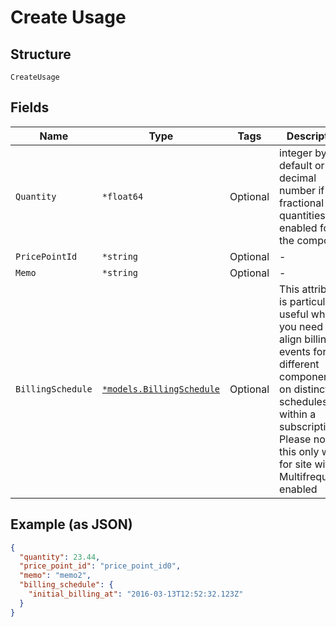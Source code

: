 
# Create Usage

## Structure

`CreateUsage`

## Fields

| Name | Type | Tags | Description |
|  --- | --- | --- | --- |
| `Quantity` | `*float64` | Optional | integer by default or decimal number if fractional quantities are enabled for the component |
| `PricePointId` | `*string` | Optional | - |
| `Memo` | `*string` | Optional | - |
| `BillingSchedule` | [`*models.BillingSchedule`](billing-schedule.md) | Optional | This attribute is particularly useful when you need to align billing events for different components on distinct schedules within a subscription. Please note this only works for site with Multifrequency enabled |

## Example (as JSON)

```json
{
  "quantity": 23.44,
  "price_point_id": "price_point_id0",
  "memo": "memo2",
  "billing_schedule": {
    "initial_billing_at": "2016-03-13T12:52:32.123Z"
  }
}
```

